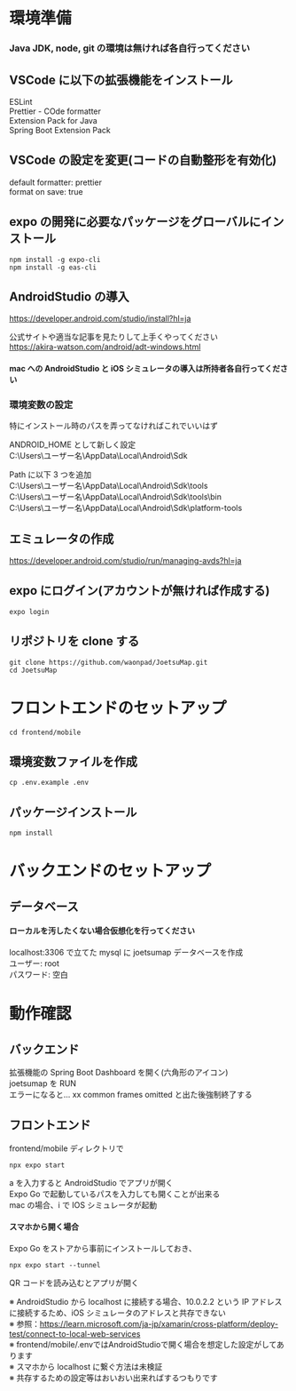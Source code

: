 # 環境準備

### Java JDK, node, git の環境は無ければ各自行ってください  
  
## VSCode に以下の拡張機能をインストール  
ESLint  
Prettier - COde formatter  
Extension Pack for Java  
Spring Boot Extension Pack  
  
## VSCode の設定を変更(コードの自動整形を有効化)
default formatter: prettier  
format on save: true  

## expo の開発に必要なパッケージをグローバルにインストール
```
npm install -g expo-cli
npm install -g eas-cli
```

## AndroidStudio の導入
https://developer.android.com/studio/install?hl=ja  
  
公式サイトや適当な記事を見たりして上手くやってください  
https://akira-watson.com/android/adt-windows.html  
  
#### mac への AndroidStudio と iOS シミュレータの導入は所持者各自行ってください  

### 環境変数の設定
特にインストール時のパスを弄ってなければこれでいいはず  
  
ANDROID_HOME として新しく設定  
C:\Users\ユーザー名\AppData\Local\Android\Sdk  
  
Path に以下 3 つを追加  
C:\Users\ユーザー名\AppData\Local\Android\Sdk\tools  
C:\Users\ユーザー名\AppData\Local\Android\Sdk\tools\bin  
C:\Users\ユーザー名\AppData\Local\Android\Sdk\platform-tools  
  
## エミュレータの作成
https://developer.android.com/studio/run/managing-avds?hl=ja  
  
## expo にログイン(アカウントが無ければ作成する)
```
expo login  
```

## リポジトリを clone する
```
git clone https://github.com/waonpad/JoetsuMap.git
cd JoetsuMap
```

# フロントエンドのセットアップ
```
cd frontend/mobile
```

## 環境変数ファイルを作成
```
cp .env.example .env
```

## パッケージインストール
```
npm install
```

# バックエンドのセットアップ

## データベース
#### ローカルを汚したくない場合仮想化を行ってください
localhost:3306 で立てた mysql に joetsumap データベースを作成  
ユーザー: root  
パスワード: 空白  
  
# 動作確認

## バックエンド
拡張機能の Spring Boot Dashboard を開く(六角形のアイコン)  
joetsumap を RUN  
エラーになると... xx common frames omitted と出た後強制終了する  
  
## フロントエンド
frontend/mobile ディレクトリで  
```
npx expo start
```

a を入力すると AndroidStudio でアプリが開く  
Expo Go で起動しているパスを入力しても開くことが出来る  
mac の場合、i で IOS シミュレータが起動  
  
#### スマホから開く場合
Expo Go をストアから事前にインストールしておき、
```
npx expo start --tunnel
```
QR コードを読み込むとアプリが開く  
  
※ AndroidStudio から localhost に接続する場合、10.0.2.2 という IP アドレスに接続するため、iOS シミュレータのアドレスと共存できない  
※ 参照：https://learn.microsoft.com/ja-jp/xamarin/cross-platform/deploy-test/connect-to-local-web-services  
※ frontend/mobile/.envではAndroidStudioで開く場合を想定した設定がしてあります  
※ スマホから localhost に繋ぐ方法は未検証  
※ 共存するための設定等はおいおい出来ればするつもりです  
  
  
  
  
  
  
  
  
